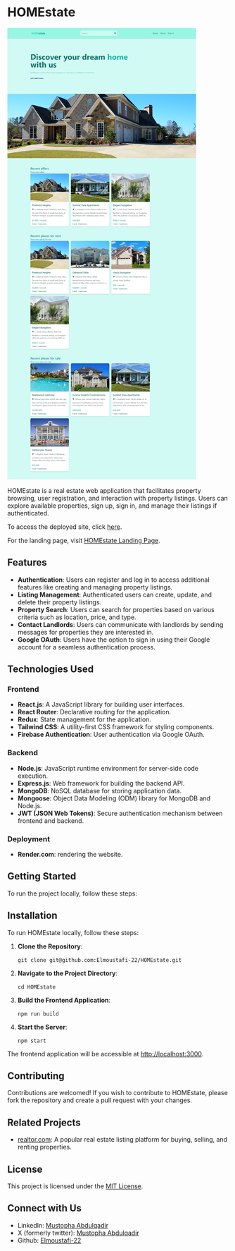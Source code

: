 # HOMEstate
![HOMEstate](https://github.com/Elmoustafi-22/HOMEstate/blob/main/HomePage.jpeg)

HOMEstate is a real estate web application that facilitates property browsing, user registration, and interaction with property listings. Users can explore available properties, sign up, sign in, and manage their listings if authenticated.

To access the deployed site, click [here](https://homestate-mk2s.onrender.com/).

For the landing page, visit [HOMEstate Landing Page](https://homestate.mailchimpsites.com/).

## Features

- **Authentication**: Users can register and log in to access additional features like creating and managing property listings.
- **Listing Management**: Authenticated users can create, update, and delete their property listings.
- **Property Search**: Users can search for properties based on various criteria such as location, price, and type.
- **Contact Landlords**: Users can communicate with landlords by sending messages for properties they are interested in.
- **Google OAuth**: Users have the option to sign in using their Google account for a seamless authentication process.

## Technologies Used

### Frontend
- **React.js**: A JavaScript library for building user interfaces.
- **React Router**: Declarative routing for the application.
- **Redux**: State management for the application.
- **Tailwind CSS**: A utility-first CSS framework for styling components.
- **Firebase Authentication**: User authentication via Google OAuth.

### Backend
- **Node.js**: JavaScript runtime environment for server-side code execution.
- **Express.js**: Web framework for building the backend API.
- **MongoDB**: NoSQL database for storing application data.
- **Mongoose**: Object Data Modeling (ODM) library for MongoDB and Node.js.
- **JWT (JSON Web Tokens)**: Secure authentication mechanism between frontend and backend.

### Deployment
- **Render.com**: rendering the website.

## Getting Started

To run the project locally, follow these steps:

## Installation
To run HOMEstate locally, follow these steps:

1. **Clone the Repository**:
   ```
   git clone git@github.com:Elmoustafi-22/HOMEstate.git
   ```

2. **Navigate to the Project Directory**:
   ```
   cd HOMEstate
   ```

3. **Build the Frontend Application**:
   ```
   npm run build
   ```

4. **Start the Server**:
   ```
   npm start
   ```

The frontend application will be accessible at [http://localhost:3000](http://localhost:3000).

## Contributing

Contributions are welcomed! If you wish to contribute to HOMEstate, please fork the repository and create a pull request with your changes.

## Related Projects
- [realtor.com](https://www.realtor.com): A popular real estate listing platform for buying, selling, and renting properties.

## License

This project is licensed under the [MIT License](LICENSE).
## Connect with Us
- LinkedIn: [Mustopha Abdulqadir](https://www.linkedin.com/in/elmoustafi/)
- X (formerly twitter): [Mustopha Abdulqadir](https://twitter.com/_mustopha)
- Github: [Elmoustafi-22](https://github.com/Elmoustafi-22)
